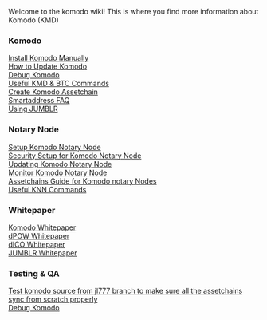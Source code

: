 Welcome to the komodo wiki! This is where you find more information about Komodo (KMD)

### Komodo

[Install Komodo Manually](https://github.com/KomodoPlatform/komodo/wiki/Installing-Komodo-Manually)  
[How to Update Komodo](https://github.com/KomodoPlatform/komodo/wiki/How-to-update-Komodo)  
[Debug Komodo](https://github.com/KomodoPlatform/komodo/wiki/Debug-Komodo)  
[Useful KMD & BTC Commands](https://github.com/KomodoPlatform/komodo/wiki/Common-Useful-Komodo-and-Bitcoin-commands)  
[Create Komodo Assetchain](https://github.com/KomodoPlatform/komodo/wiki/Creating-New-Assetchain)  
[Smartaddress FAQ](https://github.com/KomodoPlatform/komodo/wiki/FAQ-for-smartaddresses)  
[Using JUMBLR](https://github.com/KomodoPlatform/komodo/wiki/Using-JUMBLR)

### Notary Node

[Setup Komodo Notary Node](https://github.com/KomodoPlatform/komodo/wiki/Setup-Komodo-Notary-Node)  
[Security Setup for Komodo Notary Node](https://github.com/KomodoPlatform/komodo/wiki/Standard-Security-Setup-for-Nodes)  
[Updating Komodo Notary Node](https://github.com/KomodoPlatform/komodo/wiki/Updating-notary-node-in-few-lessons)  
[Monitor Komodo Notary Node](https://github.com/KomodoPlatform/komodo/wiki/Monitor-your-Komodo-Notary-Node)  
[Assetchains Guide for Komodo notary Nodes](https://github.com/KomodoPlatform/komodo/wiki/Assetchains-Guide-for-Notary-Nodes)  
[Useful KNN Commands](https://github.com/KomodoPlatform/komodo/wiki/Useful-commands-KNN)

### Whitepaper

[Komodo Whitepaper](https://www.komodoplatform.com/en/whitepaper/2018-02-14-Komodo-White-Paper-Full.pdf)  
[dPOW Whitepaper](https://github.com/KomodoPlatform/komodo/wiki/Delayed-Proof-of-Work-(dPoW)-Whitepaper)  
[dICO Whitepaper](https://github.com/KomodoPlatform/KomodoPlatform/wiki/dICO-Whitepaper)  
[JUMBLR Whitepaper](https://github.com/KomodoPlatform/komodo/wiki/JUMBLR-Whitepaper)

### Testing & QA
[Test komodo source from jl777 branch to make sure all the assetchains sync from scratch properly](https://github.com/KomodoPlatform/komodo/wiki/Test-komodo-source-from-jl777-branch-to-make-sure-all-the-assetchains-sync-from-scratch-properly)  
[Debug Komodo](https://github.com/KomodoPlatform/komodo/wiki/Debug-Komodo)  